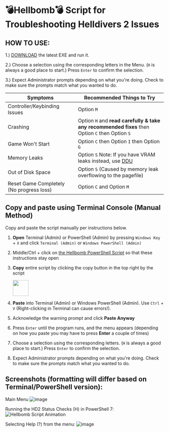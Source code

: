 # 💣Hellbomb💣 Script for Troubleshooting Helldivers 2 Issues

## HOW TO USE:

1.) [DOWNLOAD](https://github.com/helldivers2fixes/HellbombScript/releases) the latest EXE and run it. 

2.) Choose a selection using the corresponding letters in the Menu. (``H`` is always a good place to start.) Press ``Enter`` to confirm the selection.

3.) Expect Administrator prompts depending on what you're doing. Check to make sure the prompts match what you wanted to do.

| Symptoms          | Recommended Things to Try                                       |
|-------------------|-----------------------------------------------------------------|
| Controller/Keybinding Issues          | Option ``M``|
| Crashing          | Option ``H`` and **read carefully & take any recommended fixes** then Option ``C`` then Option ``S``         |
| Game Won't Start  | Option ``C`` then Option ``I`` then Option ``G``                            |
| Memory Leaks      | Option ``S`` Note: If you have VRAM leaks instead, use [DDU](https://www.guru3d.com/download/display-driver-uninstaller-download/)                                                   |
| Out of Disk Space | Option ``S`` (Caused by memory leak overflowing to the pagefile)       |
| Reset Game Completely (No progress loss) | Option ``C`` and Option ``M``        |

## Copy and paste using Terminal Console (Manual Method)
Copy and paste the script manually per instructions below.

 1. **Open** Terminal (Admin) or PowerShell (Admin) by pressing `Windows Key` + `X` and click `Terminal (Admin)` or `Windows PowerShell (Admin)`
 2. Middle/Ctrl + click on [the Hellbomb PowerShell Script](https://github.com/helldivers2fixes/HellbombScript/blob/main/Hellbomb%20Script.ps1) so that these instructions stay open
 3. **Copy** entire script by clicking the copy button in the top right by the script
    
       <img src = "https://github.com/helldivers2fixes/HellbombScript/assets/166264070/5a600b1c-64f6-4956-ba2f-f82c9a317f81" height=50>
       
 4. **Paste** into Terminal (Admin) or Windows PowerShell (Admin). Use ``Ctrl`` + ``V`` (Right-clicking in Terminal can cause errors!).
 5. Acknowledge the warning prompt and click **Paste Anyway**
 6. Press ``Enter`` until the program runs, and the menu appears (depending on how you paste you may have to press **Enter** a couple of times)         
 7. Choose a selection using the corresponding letters. (``H`` is always a good place to start.) Press ``Enter`` to confirm the selection.
 8. Expect Administrator prompts depending on what you're doing. Check to make sure the prompts match what you wanted to do.

## Screenshots (formatting will differ based on Terminal/PowerShell version):
Main Menu
![image](https://github.com/user-attachments/assets/d06b4f0f-e0dc-4aec-a1ff-fe85f5f00d36)

Running the HD2 Status Checks (H) in PowerShell 7:
![Hellbomb Script Animation](https://github.com/user-attachments/assets/9eb51d3f-2140-4e02-afe9-450b056c00f8)


Selecting Help (?) from the menu:
![image](https://github.com/user-attachments/assets/c78138ca-8c30-4a26-8fa1-a8fef313e4b0)

